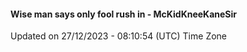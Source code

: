 #### Wise man says only fool rush in - McKidKneeKaneSir
Updated on 27/12/2023 - 08:10:54 (UTC) Time Zone
